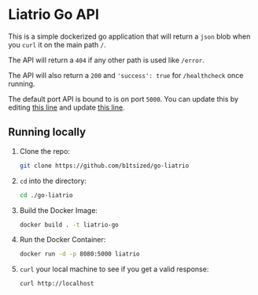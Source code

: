 # Liatrio Go API

This is a simple dockerized go application that will return a `json` blob when you `curl` it on the main path `/`. 

The API will return a `404` if any other path is used like `/error`. 

The API will also return a `200` and `'success': true`  for `/healthcheck` once running.

The default port API is bound to is on port `5000`. You can update this by editing [this line](https://github.com/b1tsized/go-liatrio/blob/main/main.go?plain=1#L29) and update [this line](https://github.com/b1tsized/go-liatrio/blob/main/Dockerfile?plain=1#L7).

## Running locally

1. Clone the repo:

    ```bash
    git clone https://github.com/b1tsized/go-liatrio
    ```

2. `cd` into the directory:

    ```bash
    cd ./go-liatrio
    ```
   
3. Build the Docker Image:

    ```bash
   docker build . -t liatrio-go
   ```

4. Run the Docker Container:

    ```bash
    docker run -d -p 8080:5000 liatrio
    ```
5. `curl` your local machine to see if you get a valid response:

    ```bash
    curl http://localhost
    ```
